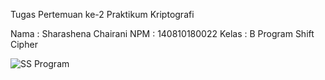 Tugas Pertemuan ke-2 Praktikum Kriptografi

Nama  : Sharashena Chairani
NPM   : 140810180022
Kelas : B
Program Shift Cipher

![SS Program](https://user-images.githubusercontent.com/47998292/93771252-74c27500-fc47-11ea-99d2-01824b40d548.PNG)
